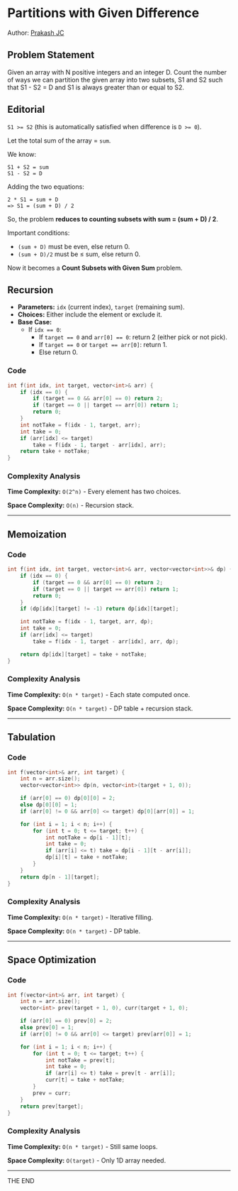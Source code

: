 # Partitions with Given Difference

Author: [Prakash JC](https://prakash079513.github.io)

## Problem Statement

Given an array with N positive integers and an integer D. Count the number of ways we can partition the given array into two subsets, S1 and S2 such that S1 - S2 = D and S1 is always greater than or equal to S2.

## Editorial

`S1 >= S2` (this is automatically satisfied when difference is `D >= 0`).

Let the total sum of the array = `sum`.

We know:

```
S1 + S2 = sum
S1 - S2 = D
```

Adding the two equations:

```
2 * S1 = sum + D
=> S1 = (sum + D) / 2
```

So, the problem **reduces to counting subsets with sum = (sum + D) / 2**.

Important conditions:

- `(sum + D)` must be even, else return 0.
- `(sum + D)/2` must be ≤ sum, else return 0.

Now it becomes a **Count Subsets with Given Sum** problem.

## Recursion

- **Parameters:** `idx` (current index), `target` (remaining sum).
- **Choices:** Either include the element or exclude it.
- **Base Case:**
  - If `idx == 0`:
    - If `target == 0` and `arr[0] == 0`: return 2 (either pick or not pick).
    - If `target == 0` or `target == arr[0]`: return 1.
    - Else return 0.

### Code

```cpp
int f(int idx, int target, vector<int>& arr) {
    if (idx == 0) {
        if (target == 0 && arr[0] == 0) return 2;
        if (target == 0 || target == arr[0]) return 1;
        return 0;
    }
    int notTake = f(idx - 1, target, arr);
    int take = 0;
    if (arr[idx] <= target)
        take = f(idx - 1, target - arr[idx], arr);
    return take + notTake;
}
```

### **Complexity Analysis**

**Time Complexity:** `O(2^n)` - Every element has two choices.

**Space Complexity:** `O(n)` - Recursion stack.

---

## Memoization

### Code

```cpp
int f(int idx, int target, vector<int>& arr, vector<vector<int>>& dp) {
    if (idx == 0) {
        if (target == 0 && arr[0] == 0) return 2;
        if (target == 0 || target == arr[0]) return 1;
        return 0;
    }
    if (dp[idx][target] != -1) return dp[idx][target];

    int notTake = f(idx - 1, target, arr, dp);
    int take = 0;
    if (arr[idx] <= target)
        take = f(idx - 1, target - arr[idx], arr, dp);

    return dp[idx][target] = take + notTake;
}
```

### **Complexity Analysis**

**Time Complexity:** `O(n * target)` - Each state computed once.

**Space Complexity:** `O(n * target)` - DP table + recursion stack.

---

## Tabulation

### Code

```cpp
int f(vector<int>& arr, int target) {
    int n = arr.size();
    vector<vector<int>> dp(n, vector<int>(target + 1, 0));

    if (arr[0] == 0) dp[0][0] = 2;
    else dp[0][0] = 1;
    if (arr[0] != 0 && arr[0] <= target) dp[0][arr[0]] = 1;

    for (int i = 1; i < n; i++) {
        for (int t = 0; t <= target; t++) {
            int notTake = dp[i - 1][t];
            int take = 0;
            if (arr[i] <= t) take = dp[i - 1][t - arr[i]];
            dp[i][t] = take + notTake;
        }
    }
    return dp[n - 1][target];
}
```

### **Complexity Analysis**

**Time Complexity:** `O(n * target)` - Iterative filling.

**Space Complexity:** `O(n * target)` - DP table.

---

## Space Optimization

### Code

```cpp
int f(vector<int>& arr, int target) {
    int n = arr.size();
    vector<int> prev(target + 1, 0), curr(target + 1, 0);

    if (arr[0] == 0) prev[0] = 2;
    else prev[0] = 1;
    if (arr[0] != 0 && arr[0] <= target) prev[arr[0]] = 1;

    for (int i = 1; i < n; i++) {
        for (int t = 0; t <= target; t++) {
            int notTake = prev[t];
            int take = 0;
            if (arr[i] <= t) take = prev[t - arr[i]];
            curr[t] = take + notTake;
        }
        prev = curr;
    }
    return prev[target];
}
```

### **Complexity Analysis**

**Time Complexity:** `O(n * target)` - Still same loops.

**Space Complexity:** `O(target)` - Only 1D array needed.

---

THE END

